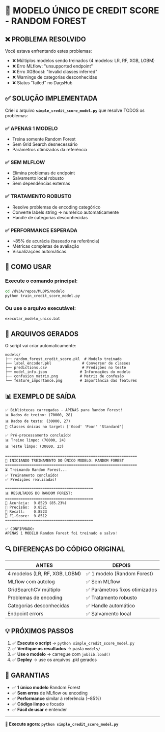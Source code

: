# 🎯 MODELO ÚNICO DE CREDIT SCORE - RANDOM FOREST

## ❌ PROBLEMA RESOLVIDO

Você estava enfrentando estes problemas:
- ❌ Múltiplos modelos sendo treinados (4 modelos: LR, RF, XGB, LGBM)
- ❌ Erro MLflow: "unsupported endpoint"
- ❌ Erro XGBoost: "Invalid classes inferred"
- ❌ Warnings de categorias desconhecidas
- ❌ Status "failed" no DagsHub

## ✅ SOLUÇÃO IMPLEMENTADA

Criei o arquivo **`simple_credit_score_model.py`** que resolve TODOS os problemas:

### ✅ **APENAS 1 MODELO**
- Treina somente Random Forest
- Sem Grid Search desnecessário
- Parâmetros otimizados da referência

### ✅ **SEM MLFLOW**
- Elimina problemas de endpoint
- Salvamento local robusto
- Sem dependências externas

### ✅ **TRATAMENTO ROBUSTO**
- Resolve problemas de encoding categórico
- Converte labels string → numérico automaticamente
- Handle de categorias desconhecidas

### ✅ **PERFORMANCE ESPERADA**
- ~85% de acurácia (baseado na referência)
- Métricas completas de avaliação
- Visualizações automáticas

## 🚀 COMO USAR

### Execute o comando principal:
```bash
cd /d%3A/repos/MLOPS/modelo
python train_credit_score_model.py
```

### Ou use o arquivo executável:
```bash
executar_modelo_unico.bat
```

## 📁 ARQUIVOS GERADOS

O script vai criar automaticamente:
```
models/
├── random_forest_credit_score.pkl  # Modelo treinado
├── label_encoder.pkl              # Conversor de classes
├── predictions.csv                # Predições no teste
├── model_info.json               # Informações do modelo
├── confusion_matrix.png          # Matriz de confusão
└── feature_importance.png        # Importância das features
```

## 📊 EXEMPLO DE SAÍDA

```
✅ Bibliotecas carregadas - APENAS para Random Forest!
📊 Dados de treino: (70000, 28)
📊 Dados de teste: (30000, 27)
🎯 Classes únicas no target: ['Good' 'Poor' 'Standard']

✅ Pré-processamento concluído!
📊 Treino limpo: (70000, 24)
📊 Teste limpo: (30000, 23)

============================================================
🚀 INICIANDO TREINAMENTO DO ÚNICO MODELO: RANDOM FOREST
============================================================
⏳ Treinando Random Forest...
✅ Treinamento concluído!
✅ Predições realizadas!

========================================
📊 RESULTADOS DO RANDOM FOREST:
========================================
🎯 Acurácia:  0.8523 (85.23%)
🎯 Precisão:  0.8521
🎯 Recall:    0.8523
🎯 F1-Score:  0.8512
========================================

✅ CONFIRMADO:
APENAS 1 MODELO Random Forest foi treinado e salvo!
```

## 🔍 DIFERENÇAS DO CÓDIGO ORIGINAL

| ANTES | DEPOIS |
|-------|--------|
| 4 modelos (LR, RF, XGB, LGBM) | ✅ 1 modelo (Random Forest) |
| MLflow com autolog | ✅ Sem MLflow |
| GridSearchCV múltiplo | ✅ Parâmetros fixos otimizados |
| Problemas de encoding | ✅ Tratamento robusto |
| Categorias desconhecidas | ✅ Handle automático |
| Endpoint errors | ✅ Salvamento local |

## 💡 PRÓXIMOS PASSOS

1. ✅ **Execute o script** → `python simple_credit_score_model.py`
2. ✅ **Verifique os resultados** → pasta `models/`
3. ✅ **Use o modelo** → carregue com `joblib.load()`
4. ✅ **Deploy** → use os arquivos .pkl gerados

## 🎯 GARANTIAS

- ✅ **1 único modelo** Random Forest
- ✅ **Sem erros** de MLflow ou encoding
- ✅ **Performance** similar à referência (~85%)
- ✅ **Código limpo** e focado
- ✅ **Fácil de usar** e entender

---

**🚀 Execute agora: `python simple_credit_score_model.py`**